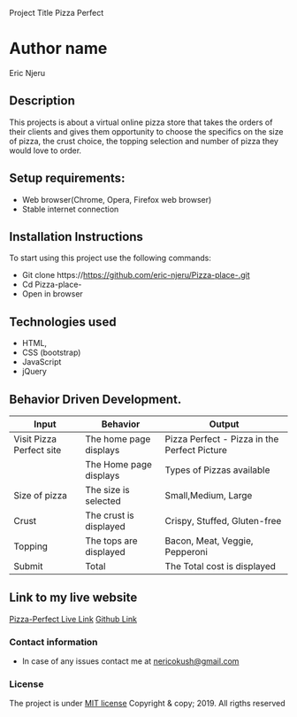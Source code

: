  Project Title
 Pizza Perfect

# Author name
 Eric Njeru

## Description
This projects is about a virtual online pizza store that takes the orders of their clients and gives them opportunity to choose the specifics on the size of pizza, the crust choice, the topping selection and number of pizza they would love to order.

## Setup requirements:
* Web browser(Chrome, Opera, Firefox web browser)
* Stable internet connection

## Installation Instructions
To start using this project use the following commands:
* Git clone https://https://github.com/eric-njeru/Pizza-place-.git
* Cd Pizza-place-
* Open in browser

## Technologies used
* HTML,
* CSS (bootstrap)
* JavaScript
* jQuery

## Behavior Driven Development.

| Input | Behavior | Output        |
| ---------------------- | ----------------------------- | ---------------------- |
| Visit Pizza Perfect site | The home page displays | Pizza Perfect - Pizza in the Perfect Picture|        
|  | The Home page displays  | Types of Pizzas available |
| Size of pizza | The size is selected | Small,Medium, Large |
| Crust | The crust is displayed | Crispy, Stuffed, Gluten-free |
| Topping | The tops are displayed | Bacon, Meat, Veggie, Pepperoni |
| Submit | Total | The Total cost is displayed |

## Link to my live website 
[Pizza-Perfect Live Link](https://eric-njeru.github.io/Pizza-place-/)
[Github Link](https://https://github.com/eric-njeru/Pizza-place-.git)

### Contact information
* In case of any issues contact me at nericokush@gmail.com

### License
The project is under [MIT license](c)
Copyright & copy; 2019. All rigths reserved
